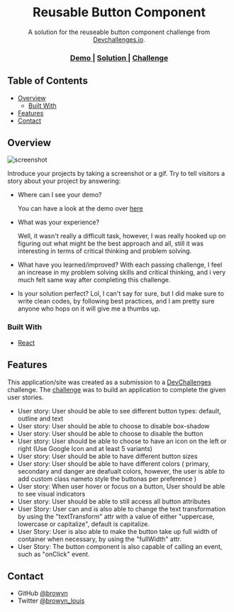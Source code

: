 <!-- Please update value in the {}  -->

<h1 align="center">Reusable Button Component</h1>

<div align="center">
   A solution for the reuseable button component challenge from  <a href="http://devchallenges.io" target="_blank">Devchallenges.io</a>.
</div>

<div align="center">
  <h3>
    <a href="https://browyn-reusable-button.netlify.app">
      Demo
    </a>
    <span> | </span>
    <a href="https://{your-url-to-the-solution}">
      Solution
    </a>
    <span> | </span>
    <a href="https://devchallenges.io/challenges/ohgVTyJCbm5OZyTB2gNY">
      Challenge
    </a>
  </h3>
</div>

<!-- TABLE OF CONTENTS -->

## Table of Contents

- [Overview](#overview)
  - [Built With](#built-with)
- [Features](#features)
- [Contact](#contact)

<!-- OVERVIEW -->

## Overview

![screenshot](https://user-images.githubusercontent.com/16707738/92399059-5716eb00-f132-11ea-8b14-bcacdc8ec97b.png)

Introduce your projects by taking a screenshot or a gif. Try to tell visitors a story about your project by answering:

- Where can I see your demo?

  You can have a look at the demo over  <a href="https://browyn-reusable-button.netlify.app">
      here
    </a>

- What was your experience?

  Well, it wasn't really a difficult task, however, I was really hooked up on figuring out what might be the best approach and all, still it was interesting in terms of critical thinking and problem solving.

- What have you learned/improved?
  With each passing challenge, I feel an increase in my problem solving skills and critical thinking, and i very much felt same way after completing this challenge.

- Is your solution perfect?
  Lol, I can't say for sure, but I did make sure to write clean codes, by following best practices, and I am pretty sure anyone who hops on it will give me a thumbs up.


### Built With

<!-- This section should list any major frameworks that you built your project using. Here are a few examples.-->

- [React](https://reactjs.org/)

## Features

<!-- List the features of your application or follow the template. Don't share the figma file here :) -->

This application/site was created as a submission to a [DevChallenges](https://devchallenges.io/challenges) challenge. The [challenge](https://devchallenges.io/challenges/ohgVTyJCbm5OZyTB2gNY) was to build an application to complete the given user stories.

- User story: User should be able to see different button types: default, outline and text
- User story: User should be able to choose to disable box-shadow
- User story: User should be able to choose to disable the button
- User story: User should be able to choose to have an icon on the left or right (Use Google Icon and at least 5 variants)
- User story: User should be able to have different button sizes
- User story: User should be able to have different colors (
  primary, secondary and danger are deafualt colors, however, the user is able to add custom class nameto style the buttonas per preference
)
- User story: When user hover or focus on a button, User should be able to see visual indicators
- User story: User should be able to still access all button attributes
- User Story: User can and is also able to change the text transformation by using the "textTransform" attr with a value of either "uppercase, lowercase or capitalize", default is capitalize.
- User Story:  User is also able to make the button take up full width of container when necessary, by using the "fullWidth" attr.
- User Story:  The button component is also capable of calling an event, such as "onClick" event.


## Contact

- GitHub [@browyn](https://{github.com/browyn})
- Twitter [@browyn_louis](https://{twitter.com/browyn_louis})
